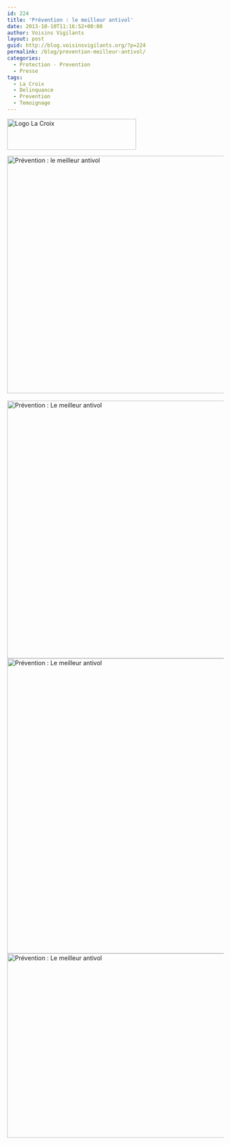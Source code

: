 ```yaml
---
id: 224
title: 'Prévention : le meilleur antivol'
date: 2013-10-10T11:16:52+00:00
author: Voisins Vigilants
layout: post
guid: http://blog.voisinsvigilants.org/?p=224
permalink: /blog/prevention-meilleur-antivol/
categories:
  - Protection - Prevention
  - Presse
tags:
  - La Croix
  - Delinquance
  - Prevention
  - Temoignage
---
```

<img class="alignnone wp-image-232 size-medium" src="http://blog.voisinsvigilants.org/wp-content/uploads/2014/09/Logo-La-Croix-300x72.jpg" alt="Logo La Croix" width="300" height="72" />

<a href="http://blog.voisinsvigilants.org/wp-content/uploads/2014/09/Article-La-Croix-page1.jpg" target="_blank"><img class="alignnone size-full wp-image-236" src="http://blog.voisinsvigilants.org/wp-content/uploads/2014/09/Article-La-Croix-page1.jpg" alt="Prévention : le meilleur antivol" width="523" height="553" /></a>  <a href="http://blog.voisinsvigilants.org/wp-content/uploads/2014/09/Article-La-Croix-page-2.jpg" target="_blank"><img class="alignnone size-full wp-image-227" src="http://blog.voisinsvigilants.org/wp-content/uploads/2014/09/Article-La-Croix-page-2.jpg" alt="Prévention : Le meilleur antivol" width="934" height="600" /></a> <a href="http://blog.voisinsvigilants.org/wp-content/uploads/2014/09/Article-La-Croix-page-3.jpg" target="_blank"><img class="alignnone size-full wp-image-228" src="http://blog.voisinsvigilants.org/wp-content/uploads/2014/09/Article-La-Croix-page-3.jpg" alt="Prévention : Le meilleur antivol" width="952" height="687" /></a> <a href="http://blog.voisinsvigilants.org/wp-content/uploads/2014/09/Article-La-Croix-page-4.jpg" target="_blank"><img class="alignnone size-full wp-image-229" src="http://blog.voisinsvigilants.org/wp-content/uploads/2014/09/Article-La-Croix-page-4.jpg" alt="Prévention : Le meilleur antivol" width="726" height="429" /></a>
